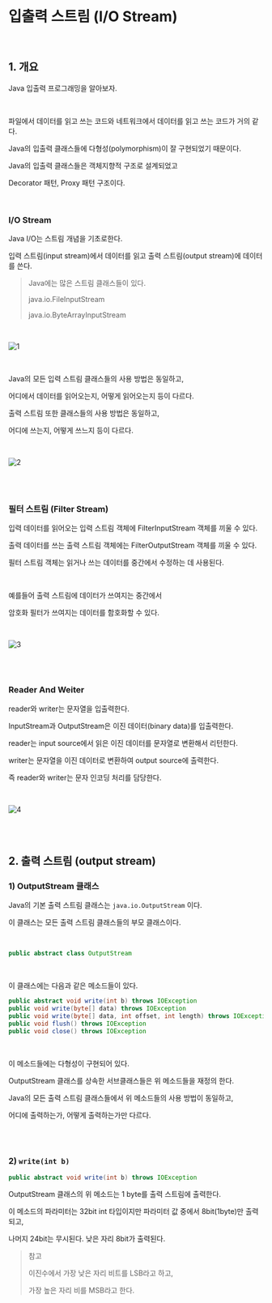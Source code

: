 # 입출력 스트림 (I/O Stream)

<br />

## 1. 개요

Java 입출력 프로그래밍을 알아보자. 


<br />

파일에서 데이터를 읽고 쓰는 코드와 네트워크에서 데이터를 읽고 쓰는 코드가 거의 같다.

Java의 입출력 클래스들에 다형성(polymorphism)이 잘 구현되었기 때문이다. 


Java의 입출력 클래스들은 객체지향적 구조로 설계되었고

Decorator 패턴, Proxy 패턴 구조이다. 


<br />

### I/O Stream 
Java I/O는 스트림 개념을 기초로한다. 

입력 스트림(input stream)에서 데이터를 읽고 출력 스트림(output stream)에 데이터를 쓴다.

> Java에는 많은 스트림 클래스들이 있다. 
>
> java.io.FileInputStream 
> 
> java.io.ByteArrayInputStream

<br /> 


![1](https://user-images.githubusercontent.com/33855307/135644235-8b4cc018-36a9-4ab4-9b89-a6e2ef994a0e.jpeg)


<br /> 

Java의 모든 입력 스트림 클래스들의 사용 방법은 동일하고, 

어디에서 데이터를 읽어오는지, 어떻게 읽어오는지 등이 다르다.

출력 스트림 또한 클래스들의 사용 방법은 동일하고, 

어디에 쓰는지, 어떻게 쓰느지 등이 다르다. 
 

<br /> 

![2](https://user-images.githubusercontent.com/33855307/135644448-167aae04-e06a-43e7-ba7b-31213bd92e68.jpeg)

<br /> 
<br /> 

### 필터 스트림 (Filter Stream)
입력 데이터를 읽어오는 입력 스트림 객체에 FilterInputStream 객체를 끼울 수 있다. 

출력 데이터를 쓰는 출력 스트림 객체에는 FilterOutputStream 객체를 끼울 수 있다. 

필터 스트림 객체는 읽거나 쓰는 데이터를 중간에서 수정하는 데 사용된다. 

<br />

예를들어 출력 스트림에 데이터가 쓰여지는 중간에서 

암호화 필터가 쓰여지는 데이터를 함호화할 수 있다. 

<br />

![3](https://user-images.githubusercontent.com/33855307/135645034-940268c4-b50b-4f59-955a-041c19e81d2a.jpeg)

<br />
<br />

### Reader And Weiter 
reader와 writer는 문자열을 입출력한다. 

InputStream과 OutputStream은 이진 데이터(binary data)를 입출력한다. 

reader는 input source에서 읽은 이진 데이터를 문자열로 변환해서 리턴한다. 

writer는 문자열을 이진 데이터로 변환하여 output source에 출력한다. 

즉 reader와 writer는 문자 인코딩 처리를 담당한다. 

<br />

![4](https://user-images.githubusercontent.com/33855307/135645434-8d532a92-d6eb-429e-8cee-1b6d559ab608.jpeg)

<br />
<br />


## 2. 출력 스트림 (output stream)
### 1) OutputStream 클래스 
Java의 기본 출력 스트림 클래스는 `java.io.OutputStream` 이다. 

이 클래스는 모든 출력 스트림 클래스들의 부모 클래스이다. 

<br />

```java
public abstract class OutputStream 
```


<br />

이 클래스에는 다음과 같은 메소드들이 있다. 

```java
public abstract void write(int b) throws IOException
public void write(byte[] data) throws IOException
public void write(byte[] data, int offset, int length) throws IOException
public void flush() throws IOException
public void close() throws IOException
```

<br />

이 메소드들에는 다형성이 구현되어 있다.

OutputStream 클래스를 상속한 서브클래스들은 위 메소드들을 재정의 한다. 

Java의 모든 출력 스트림 클래스들에서 위 메소드들의 사용 방법이 동일하고, 

어디에 출력하는가, 어떻게 출력하는가만 다르다. 

<br />
<br />


### 2) `write(int b)` 

```java
public abstract void write(int b) throws IOException
```

OutputStream 클래스의 위 메소드는 1 byte를 출력 스트림에 출력한다. 

이 메소드의 파라미터는 32bit int 타입이지만 파라미터 값 중에서 8bit(1byte)만 출력되고, 

나머지 24bit는 무시된다. 낮은 자리 8bit가 출력된다. 

> 참고 
> 
> 이진수에서 가장 낮은 자리 비트를 LSB라고 하고, 
> 
> 가장 높은 자리 비를 MSB라고 한다. 


<br />












